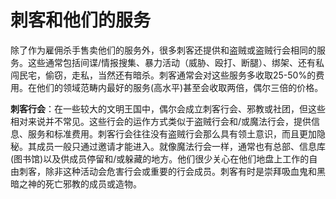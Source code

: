 # 刺客和他们的服务

除了作为雇佣杀手售卖他们的服务外，很多刺客还提供和盗贼或盗贼行会相同的服务。这些通常包括间谍/情报搜集、暴力活动（威胁、殴打、断腿）、绑架、还有私闯民宅，偷窃，走私，当然还有暗杀。刺客通常会对这些服务多收取25-50%的费用。在他们的领域范畴内最好的服务(高水平)甚至会收取两倍，偶尔三倍的价格。

**刺客行会**：在一些较大的文明王国中，偶尔会成立刺客行会、邪教或社团，但这些相对来说并不常见。这些行会的运作方式类似于盗贼行会和/或魔法行会，提供信息、服务和标准费用。刺客行会往往没有盗贼行会那么具有领土意识，而且更加隐秘。其成员一般只通过邀请才能进入。就像魔法行会一样，通常也有总部、信息库(图书馆)以及供成员停留和/或躲藏的地方。他们很少关心在他们地盘上工作的自由刺客，除非这种活动会危害行会或重要的行会成员。刺客有时是崇拜吸血鬼和黑暗之神的死亡邪教的成员或造物。
